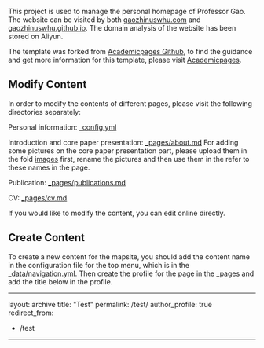 This project is used to manage the personal homepage of Professor Gao. The website can be visited by both [gaozhinuswhu.com](https://gaozhinuswhu.com) and [gaozhinuswhu.github.io](https://gaozhinuswhu.github.io). The domain analysis of the website has been stored on Aliyun.

The template was forked from [Academicpages Github](https://github.com/academicpages/academicpages.github.io), to find the guidance and get more information for this template, please visit [Academicpages](https://academicpages.github.io).

## Modify Content
In order to modify the contents of different pages, please visit the following directories separately:

Personal information: [_config.yml](https://github.com/gaozhinuswhu/gaozhinuswhu.github.io/blob/master/_config.yml)

Introduction and core paper presentation: [_pages/about.md](https://github.com/gaozhinuswhu/gaozhinuswhu.github.io/blob/master/_pages/about.md)
For adding some pictures on the core paper presentation part, please upload them in the fold [images](https://github.com/gaozhinuswhu/gaozhinuswhu.github.io/tree/master/images) first, rename the pictures and then use them in the refer to these names in the page.

Publication: [_pages/publications.md](https://github.com/gaozhinuswhu/gaozhinuswhu.github.io/blob/master/_pages/publications.md)

CV: [_pages/cv.md](https://github.com/gaozhinuswhu/gaozhinuswhu.github.io/blob/master/_pages/cv.md)

If you would like to modify the content, you can edit online directly.


## Create Content
To create a new content for the mapsite, you should add the content name in the configuration file for the top menu, which is in the  [_data/navigation.yml](https://github.com/gaozhinuswhu/gaozhinuswhu.github.io/blob/master/_data/navigation.yml). Then create the profile for the page in the [_pages](https://github.com/gaozhinuswhu/gaozhinuswhu.github.io/tree/master/_pages) and add the title below in the profile.

---
layout: archive
title: "Test"
permalink: /test/
author_profile: true
redirect_from:
  - /test
---
